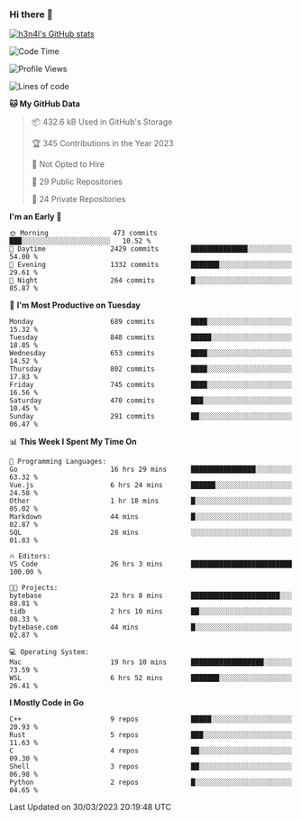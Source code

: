 ### Hi there 👋

[![h3n4l's GitHub stats](https://github-readme-stats.vercel.app/api?username=h3n4l&count_private=true&show_icons=true&theme=radical)](https://github.com/h3n4l/github-readme-stats)

<!--START_SECTION:waka-->
![Code Time](http://img.shields.io/badge/Code%20Time-1%2C090%20hrs%2011%20mins-blue)

![Profile Views](http://img.shields.io/badge/Profile%20Views-0-blue)

![Lines of code](https://img.shields.io/badge/From%20Hello%20World%20I%27ve%20Written-2.7%20million%20lines%20of%20code-blue)

**🐱 My GitHub Data** 

> 📦 432.6 kB Used in GitHub's Storage 
 > 
> 🏆 345 Contributions in the Year 2023
 > 
> 🚫 Not Opted to Hire
 > 
> 📜 29 Public Repositories 
 > 
> 🔑 24 Private Repositories 
 > 
**I'm an Early 🐤** 

```text
🌞 Morning                473 commits         ███░░░░░░░░░░░░░░░░░░░░░░   10.52 % 
🌆 Daytime                2429 commits        ██████████████░░░░░░░░░░░   54.00 % 
🌃 Evening                1332 commits        ███████░░░░░░░░░░░░░░░░░░   29.61 % 
🌙 Night                  264 commits         █░░░░░░░░░░░░░░░░░░░░░░░░   05.87 % 
```
📅 **I'm Most Productive on Tuesday** 

```text
Monday                   689 commits         ████░░░░░░░░░░░░░░░░░░░░░   15.32 % 
Tuesday                  848 commits         █████░░░░░░░░░░░░░░░░░░░░   18.85 % 
Wednesday                653 commits         ████░░░░░░░░░░░░░░░░░░░░░   14.52 % 
Thursday                 802 commits         ████░░░░░░░░░░░░░░░░░░░░░   17.83 % 
Friday                   745 commits         ████░░░░░░░░░░░░░░░░░░░░░   16.56 % 
Saturday                 470 commits         ███░░░░░░░░░░░░░░░░░░░░░░   10.45 % 
Sunday                   291 commits         ██░░░░░░░░░░░░░░░░░░░░░░░   06.47 % 
```


📊 **This Week I Spent My Time On** 

```text
💬 Programming Languages: 
Go                       16 hrs 29 mins      ████████████████░░░░░░░░░   63.32 % 
Vue.js                   6 hrs 24 mins       ██████░░░░░░░░░░░░░░░░░░░   24.58 % 
Other                    1 hr 18 mins        █░░░░░░░░░░░░░░░░░░░░░░░░   05.02 % 
Markdown                 44 mins             █░░░░░░░░░░░░░░░░░░░░░░░░   02.87 % 
SQL                      28 mins             ░░░░░░░░░░░░░░░░░░░░░░░░░   01.83 % 

🔥 Editors: 
VS Code                  26 hrs 3 mins       █████████████████████████   100.00 % 

🐱‍💻 Projects: 
bytebase                 23 hrs 8 mins       ██████████████████████░░░   88.81 % 
tidb                     2 hrs 10 mins       ██░░░░░░░░░░░░░░░░░░░░░░░   08.33 % 
bytebase.com             44 mins             █░░░░░░░░░░░░░░░░░░░░░░░░   02.87 % 

💻 Operating System: 
Mac                      19 hrs 10 mins      ██████████████████░░░░░░░   73.59 % 
WSL                      6 hrs 52 mins       ███████░░░░░░░░░░░░░░░░░░   26.41 % 
```

**I Mostly Code in Go** 

```text
C++                      9 repos             █████░░░░░░░░░░░░░░░░░░░░   20.93 % 
Rust                     5 repos             ███░░░░░░░░░░░░░░░░░░░░░░   11.63 % 
C                        4 repos             ██░░░░░░░░░░░░░░░░░░░░░░░   09.30 % 
Shell                    3 repos             ██░░░░░░░░░░░░░░░░░░░░░░░   06.98 % 
Python                   2 repos             █░░░░░░░░░░░░░░░░░░░░░░░░   04.65 % 
```




 Last Updated on 30/03/2023 20:19:48 UTC
<!--END_SECTION:waka-->

